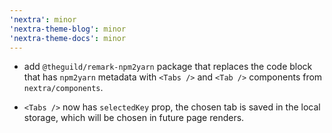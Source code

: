 ```yaml
---
'nextra': minor
'nextra-theme-blog': minor
'nextra-theme-docs': minor
---
```


- add `@theguild/remark-npm2yarn` package that replaces the code block that has `npm2yarn` metadata
  with `<Tabs />` and `<Tab />` components from `nextra/components`.

- `<Tabs />` now has `selectedKey` prop, the chosen tab is saved in the local storage, which will be
  chosen in future page renders.
